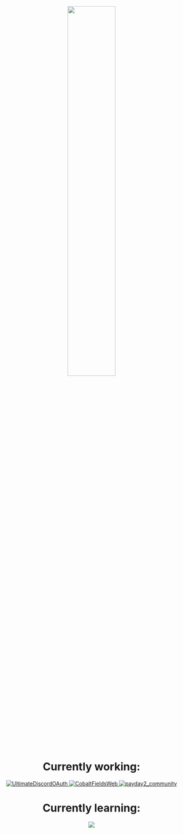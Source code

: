 <link rel="stylesheet" href="./style.css" />
<div align="center" style="width=100%">
    <a href="https://wakatime.com/@b1c25f74-0bce-4dc9-bd10-50b9bb1f9d05">
    <img src="https://wakatime.com/badge/user/b1c25f74-0bce-4dc9-bd10-50b9bb1f9d05.svg" width=50% />
    </a>
    <h1>
        Currently working:
    </h1>
    <div>
        <a href="https://github.com/RashingPro/UltimateDiscordOAuth/">
            <img src="https://github-readme-stats.vercel.app/api/pin/?username=RashingPro&repo=UltimateDiscordOAuth&theme=dark" alt="UltimateDiscordOAuth" />
        </a>
        <a href="https://github.com/RustCobaltFields/CobaltFieldsWeb/">
            <img src="https://github-readme-stats.vercel.app/api/pin/?username=RustCobaltFields&repo=CobaltFieldsWeb&theme=dark" alt="CobaltFieldsWeb" />
        </a>
        <a href="https://github.com/PAYDAY2Community/payday2_community">
            <img src="https://github-readme-stats.vercel.app/api/pin/?username=PAYDAY2Community&repo=payday2_community&theme=dark" alt="payday2_community" />
        </a>
    </div>
    <h1>
        Currently learning:
    </h1>
    <img src="https://skillicons.dev/icons?i=html,css,js,react,nextjs&theme=dark" />
</div>
